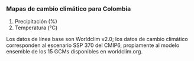 ### Mapas de cambio climático para Colombia

1. Precipitación (%)
2. Temperatura (°C)

Los datos de línea base son Worldclim v2.0; los datos de cambio climático corresponden al escenario SSP 370 del CMIP6, propiamente al modelo ensemble de los 15 GCMs disponibles en worldclim.org.
